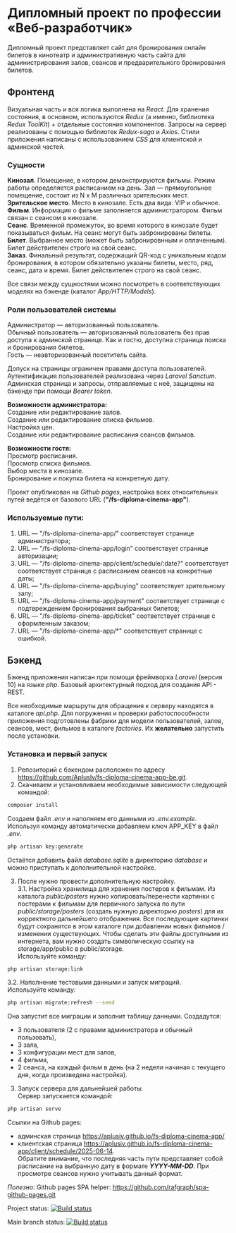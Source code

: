 # Дипломный проект по профессии «Веб-разработчик»

Дипломный проект представляет сайт для бронирования онлайн билетов в кинотеатр и административную часть сайта для администрирования залов, сеансов и предварительного бронирования билетов.

## Фронтенд
Визуальная часть и вся логика выполнена на *React*. Для хранения состояния, в основном, используются *Redux* (а именно, библиотека *Redux ToolKit*) + отдельные состояния компонентов. Запросы на сервер реализованы с помощью библиотек  *Redux-saga* и *Axios*. Стили приложения написаны с использованием *CSS* для клиентской и админской частей.

### Сущности

**Кинозал**. Помещение, в котором демонстрируются фильмы. Режим работы определяется расписанием на день. Зал — прямоугольное помещение, состоит из N х M различных зрительских мест.    
**Зрительское место**. Место в кинозале. Есть два вида: VIP и обычное.   
**Фильм**. Информация о фильме заполняется администратором. Фильм связан с сеансом в кинозале.   
**Сеанс**. Временной промежуток, во время которого в кинозале будет показываться фильм. На сеанс могут быть забронированы билеты.   
**Билет**. Выбранное место (может быть забронировнным и оплаченным). Билет действителен строго на свой сеанс.    
**Заказ**. Финальный результат, содержащий QR-код c уникальным кодом бронирования, в котором обязательно указаны билеты, место, ряд, сеанс, дата и время. Билет действителен строго на свой сеанс.   

Все связи между сущностями можно посмотреть в соответствующих моделях на бэкенде (каталог *App/HTTP/Models*).

### Роли пользователей системы
Администратор — авторизованный пользователь.   
Обычный пользователь — авторизованный пользователь без прав доступа к админской странице. Как и гостю, доступна страница поиска и бронирования билетов.    
Гость — неавторизованный посетитель сайта.   

Допуск на страницы ограничен правами доступа пользователей. Аутентификация пользователей реализована через *Laravel Sanctum*. Админская страница и запросы, отправляемые с неё, защищены на бэкенде при помощи *Bearer token*.

**Возможности администратора:**    
Создание или редактирование залов.   
Создание или редактирование списка фильмов.   
Настройка цен.   
Создание или редактирование расписания сеансов фильмов.   

**Возможности гостя:**    
Просмотр расписания.    
Просмотр списка фильмов.    
Выбор места в кинозале.   
Бронирование и покупка билета на конкретную дату.    

Проект опубликован на *Github pages*, настройка всех относительных путей ведётся от базового URL (**"/fs-diploma-cinema-app"**).   

### Используемые пути:
1) URL — "/fs-diploma-cinema-app/" соответствует странице администратора;
2) URL — "/fs-diploma-cinema-app/login" соответствует странице авторизации;
3) URL — "/fs-diploma-cinema-app/client/schedule/:date?" соответствует соответствует странице с расписанием сеансов на конкретные даты;
4) URL — "/fs-diploma-cinema-app/buying" соответствует зрительному залу;
5) URL — "/fs-diploma-cinema-app/payment" соответствует странице с подтвреждением бронирования выбранных билетов;
6) URL — "/fs-diploma-cinema-app/ticket" соответствует странице с оформленным заказом;
7) URL — "/fs-diploma-cinema-app/*" соответствует странице с ошибкой.


## Бэкенд
Бэкенд приложения написан при помощи фреймворка *Laravel* (версия 10) на языке *php*. Базовый архитектурный подход для создания API - REST.

Все необходимые маршруты для обращения к серверу находятся в каталоге *api.php*. Для погружения и проверки работоспособности приложения подготовлены фабрики для модели пользователей, залов, сеансов, мест, фильмов в каталоге *factories*. Их **желательно** запустить после установки.

### Установка и первый запуск
1. Репозиторий с бэкендом расположен по адресу <https://github.com/AplusIv/fs-diploma-cinema-app-be.git>.
2. Скачиваем и установливаем необходимые зависимости следующей командой:   
```bash
composer install
```
Создаем файл *.env* и наполняем его данными из *.env.example*.           
Используя команду автоматически добавляем ключ APP_KEY в файл *.env*.    
```bash
php artisan key:generate
```
Остаётся добавить файл *database.sqlite* в директорию *database* и можно приступать к дополнительной настройке.     

3. После нужно провести дополнительную настройку.     
    3.1. Настройка хранилища для хранения постеров к фильмам. Из каталога *public/posters* нужно копировать/перенести картинки с постерами к фильмам для первичного запуска по пути *public/storage/posters* (создать нужную директорию *posters*) для их корректного дальнейшего отображения. Все последующие картинки будут сохранятся в этом каталоге при добавлении новых фильмов / изменении существующих.
    Чтобы сделать эти файлы доступными из интернета, вам нужно создать символическую ссылку на storage/app/public в public/storage.   
    Используйте команду:   
```bash
php artisan storage:link
```    
  3.2. Наполнение тестовыми данными и запуск миграций.   
  Используйте команду:        
```bash
php artisan migrate:refresh --seed
```     
  Она запустит все миграции и заполнит таблицу данными. Создадутся:
  - 3 пользователя (2 с правами администратора и обычный пользовать),
  - 3 зала, 
  - 3 конфигурации мест для залов,
  - 4 фильма,
  - 2 сеанса, на каждый фильм в день (на 2 недели начиная с текущего дня, когда произведена настройка).

3. Запуск сервера для дальнейшей работы.   
Сервер запускается командой:
```bash
php artisan serve
```

Ссылки на Github pages:
- админская страница <https://aplusiv.github.io/fs-diploma-cinema-app/> 
- клиентская страница <https://aplusiv.github.io/fs-diploma-cinema-app/client/schedule/2025-06-14>.   
Обратите внимание, что последняя часть пути представляет собой расписание на выбранную дату в формате ***YYYY-MM-DD***. При просмотре сеансов нужно учитывать данный формат. 

*Полезно*:
Github pages SPA helper: <https://github.com/rafgraph/spa-github-pages.git>

Project status: [![Build status](https://ci.appveyor.com/api/projects/status/8x316l0jm9aahhat?svg=true)](https://ci.appveyor.com/project/AplusIv/fs-diploma-cinema-app)   

Main branch status: [![Build status](https://ci.appveyor.com/api/projects/status/8x316l0jm9aahhat/branch/main?svg=true)](https://ci.appveyor.com/project/AplusIv/fs-diploma-cinema-app/branch/main)

